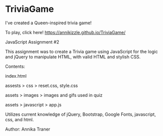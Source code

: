 # TriviaGame

I've created a Queen-inspired trivia game!

To play, click here! https://annikizzle.github.io/TriviaGame/

JavaScript Assignment #2

This assignment was to create a Trivia game using JavaScript for the logic and jQuery to manipulate HTML, with valid HTML and stylish CSS.

Contents:

index.html

assests > css > reset.css, style.css

assets > images > images and gifs used in quiz

assets > javascript > app.js

Utilizes current knowledge of jQuery, Bootstrap, Google Fonts, javascript, css, and html.

Author: Annika Traner
